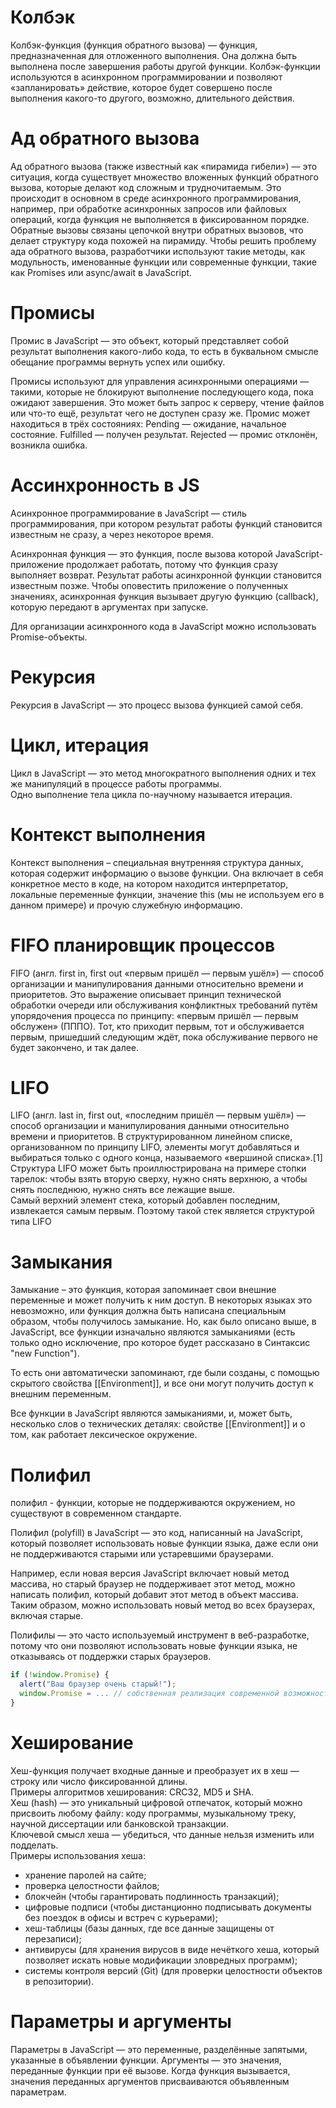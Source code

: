 # Колбэк
Колбэк-функция (функция обратного вызова) — функция, предназначенная для отложенного выполнения. Она должна быть выполнена после завершения работы другой функции.
Колбэк-функции используются в асинхронном программировании и позволяют «запланировать» действие, которое будет совершено после выполнения какого-то другого, возможно, длительного действия.

# Ад обратного вызова

Ад обратного вызова (также известный как «пирамида гибели») — это ситуация, когда существует множество вложенных функций обратного вызова, которые делают код сложным и трудночитаемым.
Это происходит в основном в среде асинхронного программирования, например, при обработке асинхронных запросов или файловых операций, когда функция не выполняется в фиксированном порядке.
Обратные вызовы связаны цепочкой внутри обратных вызовов, что делает структуру кода похожей на пирамиду.
Чтобы решить проблему ада обратного вызова, разработчики используют такие методы, как модульность, именованные функции или современные функции, такие как Promises или async/await в JavaScript.

# Промисы

Промис в JavaScript — это объект, который представляет собой результат выполнения какого-либо кода, то есть в буквальном смысле обещание программы вернуть успех или ошибку.

Промисы используют для управления асинхронными операциями — такими, которые не блокируют выполнение последующего кода, пока ожидают завершения. Это может быть запрос к серверу, чтение файлов или что-то ещё, результат чего не доступен сразу же.
Промис может находиться в трёх состояниях:
Pending — ожидание, начальное состояние.
Fulfilled — получен результат.
Rejected — промис отклонён, возникла ошибка.

# Ассинхронность в JS

Асинхронное программирование в JavaScript — стиль программирования, при котором результат работы функций становится известным не сразу, а через некоторое время.

Асинхронная функция — это функция, после вызова которой JavaScript-приложение продолжает работать, потому что функция сразу выполняет возврат. Результат работы асинхронной функции становится известным позже. Чтобы оповестить приложение о полученных значениях, асинхронная функция вызывает другую функцию (callback), которую передают в аргументах при запуске.

Для организации асинхронного кода в JavaScript можно использовать Promise-объекты.

# Рекурсия

Рекурсия в JavaScript — это процесс вызова функцией самой себя.

# Цикл, итерация

Цикл в JavaScript — это метод многократного выполнения одних и тех же манипуляций в процессе работы программы. \
Одно выполнение тела цикла по-научному называется итерация.

# Контекст выполнения

Контекст выполнения – специальная внутренняя структура данных, которая содержит информацию о вызове функции. Она включает в себя конкретное место в коде, на котором находится интерпретатор, локальные переменные функции, значение this (мы не используем его в данном примере) и прочую служебную информацию.

# FIFO планировщик процессов

FIFO (англ. first in, first out «первым пришёл — первым ушёл») — способ организации и манипулирования данными относительно времени и приоритетов. Это выражение описывает принцип технической обработки очереди или обслуживания конфликтных требований путём упорядочения процесса по принципу: «первым пришёл — первым обслужен» (ПППО). Тот, кто приходит первым, тот и обслуживается первым, пришедший следующим ждёт, пока обслуживание первого не будет закончено, и так далее. 

# LIFO 

LIFO (англ. last in, first out, «последним пришёл — первым ушёл») — способ организации и манипулирования данными относительно времени и приоритетов. В структурированном линейном списке, организованном по принципу LIFO, элементы могут добавляться и выбираться только с одного конца, называемого «вершиной списка».[1] Структура LIFO может быть проиллюстрирована на примере стопки тарелок: чтобы взять вторую сверху, нужно снять верхнюю, а чтобы снять последнюю, нужно снять все лежащие выше. \
Самый верхний элемент стека, который добавлен последним, извлекается самым первым. Поэтому такой стек является структурой типа LIFO

# Замыкания

Замыкание – это функция, которая запоминает свои внешние переменные и может получить к ним доступ. В некоторых языках это невозможно, или функция должна быть написана специальным образом, чтобы получилось замыкание. Но, как было описано выше, в JavaScript, все функции изначально являются замыканиями (есть только одно исключение, про которое будет рассказано в Синтаксис "new Function").

То есть они автоматически запоминают, где были созданы, с помощью скрытого свойства [[Environment]], и все они могут получить доступ к внешним переменным.

Все функции в JavaScript являются замыканиями, и, может быть, несколько слов о технических деталях: свойстве [[Environment]] и о том, как работает лексическое окружение.

# Полифил

полифил - функции, которые не поддерживаются окружением, но существуют в современном стандарте.

Полифил (polyfill) в JavaScript — это код, написанный на JavaScript, который позволяет использовать новые функции языка, даже если они не поддерживаются старыми или устаревшими браузерами.

Например, если новая версия JavaScript включает новый метод массива, но старый браузер не поддерживает этот метод, можно написать полифил, который добавит этот метод в объект массива. Таким образом, можно использовать новый метод во всех браузерах, включая старые.

Полифилы — это часто используемый инструмент в веб-разработке, потому что они позволяют использовать новые функции языка, не отказываясь от поддержки старых браузеров.

```js
if (!window.Promise) {
  alert("Ваш браузер очень старый!");
  window.Promise = ... // собственная реализация современной возможности языка
}
```
# Хеширование

Хеш-функция получает входные данные и преобразует их в хеш — строку или число фиксированной длины.\
Примеры алгоритмов хеширования: CRC32, MD5 и SHA.\
Хеш (hash) — это уникальный цифровой отпечаток, который можно присвоить любому файлу: коду программы, музыкальному треку, научной диссертации или банковской транзакции.\
Ключевой смысл хеша — убедиться, что данные нельзя изменить или подделать.\
Примеры использования хеша:
- хранение паролей на сайте;
- проверка целостности файлов;
- блокчейн (чтобы гарантировать подлинность транзакций);
- цифровые подписи (чтобы дистанционно подписывать документы без поездок в офисы и встреч с курьерами);
- хеш-таблицы (базы данных, где все данные защищены от перезаписи);
- антивирусы (для хранения вирусов в виде нечёткого хеша, который позволяет искать новые модификации зловредных программ);
- системы контроля версий (Git) (для проверки целостности объектов в репозитории).

# Параметры и аргументы

Параметры в JavaScript — это переменные, разделённые запятыми, указанные в объявлении функции.
Аргументы — это значения, переданные функции при её вызове. Когда функция вызывается, значения переданных аргументов присваиваются объявленным параметрам.